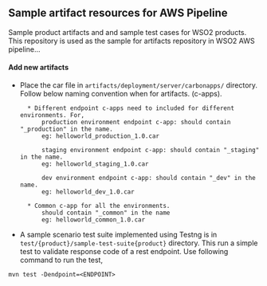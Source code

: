 ## Sample artifact resources for AWS Pipeline

Sample product artifacts and and sample test cases for WSO2 products. This repository is used as the sample for artifacts repository in WSO2 AWS pipeline...

#### Add new artifacts 
* Place the car file in `artifacts/deployment/server/carbonapps/` directory. Follow below naming convention when for artifacts. (c-apps).
    
        * Different endpoint c-apps need to included for different environments. For,
            production environment endpoint c-app: should contain "_production" in the name.
            eg: helloworld_production_1.0.car
            
            staging environment endpoint c-app: should contain "_staging" in the name.
            eg: helloworld_staging_1.0.car
            
            dev environment endpoint c-app: should contain "_dev" in the name.
            eg: helloworld_dev_1.0.car
         
        * Common c-app for all the environments.
            should contain "_common" in the name
            eg: helloworld_common_1.0.car

* A sample scenario test suite implemented using Testng is in `test/{product}/sample-test-suite{product}` directory. This run a 
simple test to validate response code of a rest endpoint. Use following command to run the test,
```
mvn test -Dendpoint=<ENDPOINT>
```
